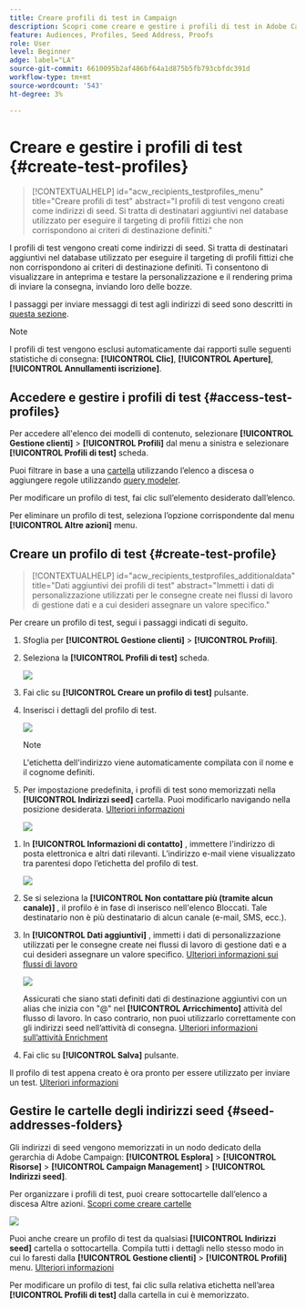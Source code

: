 ```yaml
---
title: Creare profili di test in Campaign
description: Scopri come creare e gestire i profili di test in Adobe Campaign
feature: Audiences, Profiles, Seed Address, Proofs
role: User
level: Beginner
adge: label="LA"
source-git-commit: 6610095b2af486bf64a1d875b5fb793cbfdc391d
workflow-type: tm+mt
source-wordcount: '543'
ht-degree: 3%

---
```


# Creare e gestire i profili di test {#create-test-profiles}

>[!CONTEXTUALHELP]
>id="acw_recipients_testprofiles_menu"
>title="Creare profili di test"
>abstract="I profili di test vengono creati come indirizzi di seed. Si tratta di destinatari aggiuntivi nel database utilizzato per eseguire il targeting di profili fittizi che non corrispondono ai criteri di destinazione definiti."

I profili di test vengono creati come indirizzi di seed. Si tratta di destinatari aggiuntivi nel database utilizzato per eseguire il targeting di profili fittizi che non corrispondono ai criteri di destinazione definiti. Ti consentono di visualizzare in anteprima e testare la personalizzazione e il rendering prima di inviare la consegna, inviando loro delle bozze.

<!--Learn more on test profiles in the [Campaign v8 (client console) documentation](https://experienceleague.adobe.com/docs/campaign/campaign-v8/audience/add-profiles/test-profiles.html){target="_blank"}.-->

I passaggi per inviare messaggi di test agli indirizzi di seed sono descritti in [questa sezione](../preview-test/test-deliveries.md#test-profiles).

>[!NOTE]
>
>I profili di test vengono esclusi automaticamente dai rapporti sulle seguenti statistiche di consegna: **[!UICONTROL Clic]**, **[!UICONTROL Aperture]**, **[!UICONTROL Annullamenti iscrizione]**.

## Accedere e gestire i profili di test {#access-test-profiles}

Per accedere all&#39;elenco dei modelli di contenuto, selezionare **[!UICONTROL Gestione clienti]** > **[!UICONTROL Profili]** dal menu a sinistra e selezionare **[!UICONTROL Profili di test]** scheda.

Puoi filtrare in base a una [cartella](../get-started/permissions.md#folders) utilizzando l’elenco a discesa o aggiungere regole utilizzando [query modeler](../query/query-modeler-overview.md).

Per modificare un profilo di test, fai clic sull’elemento desiderato dall’elenco.

Per eliminare un profilo di test, seleziona l’opzione corrispondente dal menu **[!UICONTROL Altre azioni]** menu.

## Creare un profilo di test {#create-test-profile}

>[!CONTEXTUALHELP]
>id="acw_recipients_testprofiles_additionaldata"
>title="Dati aggiuntivi dei profili di test"
>abstract="Immetti i dati di personalizzazione utilizzati per le consegne create nei flussi di lavoro di gestione dati e a cui desideri assegnare un valore specifico."

Per creare un profilo di test, segui i passaggi indicati di seguito.

1. Sfoglia per **[!UICONTROL Gestione clienti]** > **[!UICONTROL Profili]**.

1. Seleziona la **[!UICONTROL Profili di test]** scheda.

   ![](assets/test-profile-list.png)

1. Fai clic su **[!UICONTROL Creare un profilo di test]** pulsante.

1. Inserisci i dettagli del profilo di test. <!--Most of the fields are the same as when creating profiles. [Learn more]-->

   ![](assets/test-profile-details.png)

   >[!NOTE]
   >
   >L&#39;etichetta dell&#39;indirizzo viene automaticamente compilata con il nome e il cognome definiti.

1. Per impostazione predefinita, i profili di test sono memorizzati nella **[!UICONTROL Indirizzi seed]** cartella. Puoi modificarlo navigando nella posizione desiderata. [Ulteriori informazioni](#seed-addresses-folders)

   ![](assets/test-profile-folder.png)

<!--
You do not need to enter all fields of each tab when creating a seed address. Missing personalization elements are entered randomly during delivery analysis. (Not valid?)
-->

1. In **[!UICONTROL Informazioni di contatto]** , immettere l&#39;indirizzo di posta elettronica e altri dati rilevanti. L’indirizzo e-mail viene visualizzato tra parentesi dopo l’etichetta del profilo di test.

   ![](assets/test-profile-address.png)

1. Se si seleziona la **[!UICONTROL Non contattare più (tramite alcun canale)]** , il profilo è in fase di inserisco nell&#39;elenco Bloccati. Tale destinatario non è più destinatario di alcun canale (e-mail, SMS, ecc.).

1. In **[!UICONTROL Dati aggiuntivi]** , immetti i dati di personalizzazione utilizzati per le consegne create nei flussi di lavoro di gestione dati e a cui desideri assegnare un valore specifico. [Ulteriori informazioni sui flussi di lavoro](../workflows/gs-workflows.md)

   ![](assets/test-profile-additional-data.png)

   Assicurati che siano stati definiti dati di destinazione aggiuntivi con un alias che inizia con &quot;@&quot; nel **[!UICONTROL Arricchimento]** attività del flusso di lavoro. In caso contrario, non puoi utilizzarlo correttamente con gli indirizzi seed nell’attività di consegna. [Ulteriori informazioni sull’attività Enrichment](../workflows/activities/enrichment.md)

1. Fai clic su **[!UICONTROL Salva]** pulsante.

Il profilo di test appena creato è ora pronto per essere utilizzato per inviare un test. [Ulteriori informazioni](../preview-test/test-deliveries.md#test-profiles)

<!--Use test profiles in Direct mail? cf v7/v8-->

## Gestire le cartelle degli indirizzi seed {#seed-addresses-folders}

Gli indirizzi di seed vengono memorizzati in un nodo dedicato della gerarchia di Adobe Campaign: **[!UICONTROL Esplora]** > **[!UICONTROL Risorse]** > **[!UICONTROL Campaign Management]** > **[!UICONTROL Indirizzi seed]**.

Per organizzare i profili di test, puoi creare sottocartelle dall’elenco a discesa Altre azioni. [Scopri come creare cartelle](../get-started/permissions.md#folders)

![](assets/test-profile-sub-folders.png)

Puoi anche creare un profilo di test da qualsiasi **[!UICONTROL Indirizzi seed]** cartella o sottocartella. Compila tutti i dettagli nello stesso modo in cui lo faresti dalla **[!UICONTROL Gestione clienti]** > **[!UICONTROL Profili]** menu. [Ulteriori informazioni](#create-test-profile)

Per modificare un profilo di test, fai clic sulla relativa etichetta nell’area **[!UICONTROL Profili di test]** dalla cartella in cui è memorizzato.


